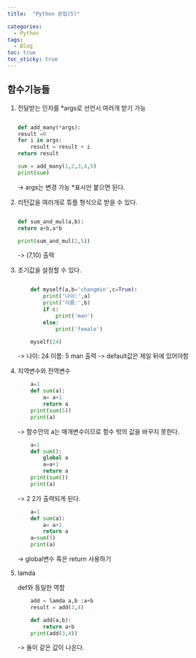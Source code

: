 ```yaml
---
title:  "Python 문법(5)"

categories:
  - Python
tags:
  - Blog
toc: true
toc_sticky: true
---
```


## 함수기능들

1. 전달받는 인자를 *args로 선언시 여러개 받기 가능

    ```python

    def add_many(*args):
    result =0
    for i in args:
        result = result + i
    return result

    sum = add_many(1,2,3,4,5)
    print(sum)

    ```
    -> args는 변경 가능 *표시만 붙으면 된다.

2. 리턴값을 여러개로 튜플 형식으로 받을 수 있다.

    ```python

    def sum_and_mul(a,b):
    return a+b,a*b

    print(sum_and_mul(2,5))

    ```
    -> (7,10) 출력

3. 초기값을 설정할 수 있다.

    ```python

        def myself(a,b='changmin',c=True):
            print('나이:',a)
            print('이름:',b)
            if c:
                print('man')
            else:
                print('female')

        myself(24)

    ```
    -> 나이: 24 이름: 5 man 출력
    -> default값은 제일 뒤에 있어야함


4. 지역변수와 전역변수

    ```python
        a=1
        def sum(a):
            a= a+1
            return a
        print(sum(5))
        print(a)
    ```
    -> 함수안의 a는 매개변수이므로 함수 밖의 값을 바꾸지 못한다.

    ```python
        a=1
        def sum():
            global a
            a=a+1
            return a
        print(sum())
        print(a)
    ```
    -> 2 2가 출력되게 된다.


    ```python
        a=1
        def sum(a):
            a= a+1
            return a
        a=sum(5)
        print(a)
    ```
    -> global변수 혹은 return 사용하기

5. lamda

    def와 동일한 역할

    ```python
        add = lamda a,b :a+b
        result = add(3,4)

    ```

    ```python
        def add(a,b):
            return a+b
        print(add(3,4))
    ```
    -> 둘이 같은 값이 나온다.

